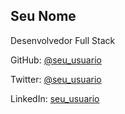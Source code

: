 
<body>
    <div class="card">
        <h2>Seu Nome</h2>
        <p>Desenvolvedor Full Stack</p>
        <p>GitHub: <a href="https://github.com/zeldris-dev" target="_blank">@seu_usuario</a></p>
        <p>Twitter: <a href="" target="_blank">@seu_usuario</a></p>
        <p>LinkedIn: <a href="" target="_blank">seu_usuario</a></p>
    </div>
</body>
</html>
